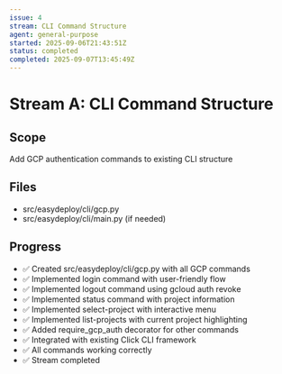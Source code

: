 ```yaml
---
issue: 4
stream: CLI Command Structure
agent: general-purpose
started: 2025-09-06T21:43:51Z
status: completed
completed: 2025-09-07T13:45:49Z
---
```


# Stream A: CLI Command Structure

## Scope
Add GCP authentication commands to existing CLI structure

## Files
- src/easydeploy/cli/gcp.py
- src/easydeploy/cli/main.py (if needed)

## Progress
- ✅ Created src/easydeploy/cli/gcp.py with all GCP commands
- ✅ Implemented login command with user-friendly flow
- ✅ Implemented logout command using gcloud auth revoke
- ✅ Implemented status command with project information
- ✅ Implemented select-project with interactive menu
- ✅ Implemented list-projects with current project highlighting
- ✅ Added require_gcp_auth decorator for other commands
- ✅ Integrated with existing Click CLI framework
- ✅ All commands working correctly
- ✅ Stream completed
